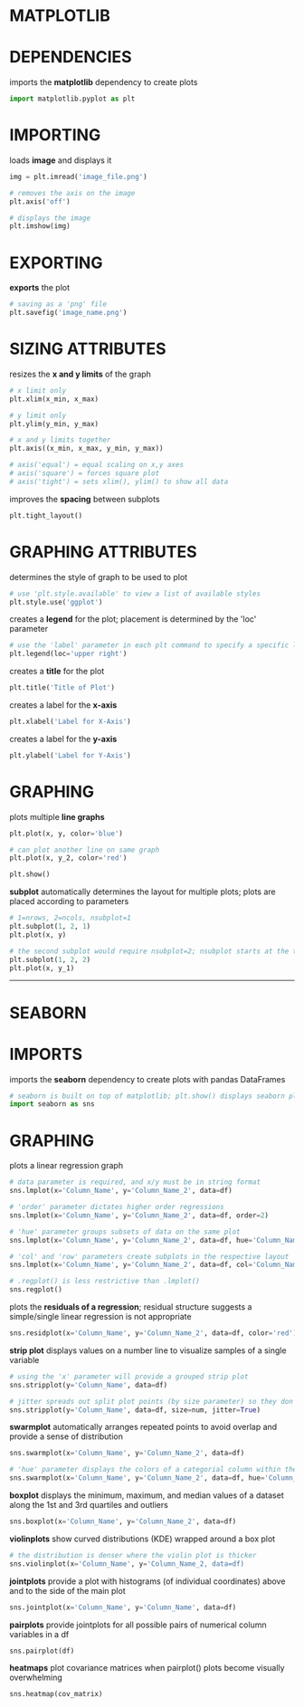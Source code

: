 # MATPLOTLIB

# DEPENDENCIES

imports the **matplotlib** dependency to create plots
```python
import matplotlib.pyplot as plt
```

# IMPORTING
loads **image** and displays it
```python
img = plt.imread('image_file.png')

# removes the axis on the image
plt.axis('off')

# displays the image
plt.imshow(img)
```

# EXPORTING
**exports** the plot
```python
# saving as a 'png' file
plt.savefig('image_name.png')
```

# SIZING ATTRIBUTES
resizes the **x and y limits** of the graph
```python
# x limit only
plt.xlim(x_min, x_max)

# y limit only
plt.ylim(y_min, y_max)

# x and y limits together
plt.axis((x_min, x_max, y_min, y_max))

# axis('equal') = equal scaling on x,y axes
# axis('square') = forces square plot
# axis('tight') = sets xlim(), ylim() to show all data
```

improves the **spacing** between subplots
```python
plt.tight_layout()
```
# GRAPHING ATTRIBUTES
determines the style of graph to be used to plot
```python
# use 'plt.style.available' to view a list of available styles
plt.style.use('ggplot')
```

creates a **legend** for the plot; placement is determined by the 'loc' parameter
```python
# use the 'label' parameter in each plt command to specify a specific legend label
plt.legend(loc='upper right')
```

creates a **title** for the plot
```python
plt.title('Title of Plot')
```

creates a label for the **x-axis**
```python
plt.xlabel('Label for X-Axis')
```

creates a label for the **y-axis**
```python
plt.ylabel('Label for Y-Axis')
```

# GRAPHING
plots multiple **line graphs**
```python
plt.plot(x, y, color='blue')

# can plot another line on same graph
plt.plot(x, y_2, color='red')

plt.show()
```

**subplot** automatically determines the layout for multiple plots; plots are placed according to parameters 
```python
# 1=nrows, 2=ncols, nsubplot=1
plt.subplot(1, 2, 1)
plt.plot(x, y)

# the second subplot would require nsubplot=2; nsubplot starts at the top left corner
plt.subplot(1, 2, 2)
plt.plot(x, y_1)
```
---

# SEABORN

# IMPORTS
imports the **seaborn** dependency to create plots with pandas DataFrames
```python
# seaborn is built on top of matplotlib; plt.show() displays seaborn plots
import seaborn as sns
```

# GRAPHING
plots a linear regression graph
```python
# data parameter is required, and x/y must be in string format
sns.lmplot(x='Column_Name', y='Column_Name_2', data=df)

# 'order' parameter dictates higher order regressions
sns.lmplot(x='Column_Name', y='Column_Name_2', data=df, order=2)

# 'hue' parameter groups subsets of data on the same plot
sns.lmplot(x='Column_Name', y='Column_Name_2', data=df, hue='Column_Name_3')

# 'col' and 'row' parameters create subplots in the respective layout
sns.lmplot(x='Column_Name', y='Column_Name_2', data=df, col='Column_Name_3')

# .regplot() is less restrictive than .lmplot()
sns.regplot()
```

plots the **residuals of a regression**; residual structure suggests a simple/single linear regression is not appropriate
```python
sns.residplot(x='Column_Name', y='Column_Name_2', data=df, color='red')
```

**strip plot** displays values on a number line to visualize samples of a single variable
```python
# using the 'x' parameter will provide a grouped strip plot
sns.stripplot(y='Column_Name', data=df)

# jitter spreads out split plot points (by size parameter) so they don't overlap
sns.stripplot(y='Column_Name', data=df, size=num, jitter=True)
```

**swarmplot** automatically arranges repeated points to avoid overlap and provide a sense of distribution
```python
sns.swarmplot(x='Column_Name', y='Column_Name_2', data=df)

# 'hue' parameter displays the colors of a categorial column within the plot
sns.swarmplot(x='Column_Name', y='Column_Name_2', data=df, hue='Column_Name_3')
```

**boxplot** displays the minimum, maximum, and median values of a dataset along the 1st and 3rd quartiles and outliers
```python
sns.boxplot(x='Column_Name', y='Column_Name_2', data=df)
```

**violinplots** show curved distributions (KDE) wrapped around a box plot 
```python
# the distribution is denser where the violin plot is thicker
sns.violinplot(x='Column_Name', y='Column_Name_2, data=df)

```

**jointplots** provide a plot with histograms (of individual coordinates) above and to the side of the main plot
```python
sns.jointplot(x='Column_Name', y='Column_Name', data=df)
```

**pairplots** provide jointplots for all possible pairs of numerical column variables in a df
```python
sns.pairplot(df)
```

**heatmaps** plot covariance matrices when pairplot() plots become visually overwhelming
```python
sns.heatmap(cov_matrix)
```

